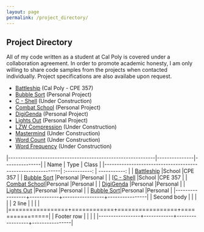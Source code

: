 ```yaml
---
layout: page
permalink: /project_directory/
---
```


**Project Directory**
---------------------

All of my code written as a student at Cal Poly is covered under a collaboration agreement. In order to promote academic honesty, I am only willing to share code samples from the projects when contacted individually. Project specifications are also availabe upon request.

* [Battleship](https://jonscott20.github.io/battleship) (Cal Poly - CPE 357)
* [Bubble Sort](https://jonscott20.github.io/bubble_sort) (Personal Project)
* [C - Shell](https://jonscott20.github.io/cshell) (Under Construction)
* [Combat School](https://jonscott20.github.io/combat_school) (Personal Project)
* [DigiGenda](https://jonscott20.github.io/digigenda) (Personal Project)
* [Lights Out](https://jonscott20.github.io/lights_out) (Personal Project)
* [LZW Compression](https://jonscott20.github.io/lzwcompression) (Under Construction)
* [Mastermind](https://jonscott20.github.io/mastermind) (Under Construction)
* [Word Count](https://jonscott20.github.io/wordcount) (Under Construction)
* [Word Frequency](https://jonscott20.github.io/wordfrequency) (Under Construction)

|------------------------------------------------------------|---------------|---------------|
|         Name                                               |         Type  | Class         |
|------------------------------------------------------------| :-----------: | -----------: |
| [Battleship](https://jonscott20.github.io/battleship)      |School         |CPE 357      |
| [Bubble Sort](https://jonscott20.github.io/bubble_sort)    |Personal       |Personal     |
| [[C - Shell](https://jonscott20.github.io/cshell)          |School        |CPE 357      | 
| [Combat School](https://jonscott20.github.io/combat_school)|Personal       |Personal     | 
| [DigiGenda](https://jonscott20.github.io/digigenda)        |Personal       |Personal     | 
| [Lights Out](https://jonscott20.github.io/lights_out)      |Personal       |Personal     | 
| [Bubble Sort](https://jonscott20.github.io/bubble_sort)|Personal       |Personal     | 
|-----------------+------------+-----------------+----------------|
| Second body     |            |                 |                |
| 2 line          |            |                 |                |
|=================+============+=================+================|
| Footer row      |            |                 |                |
|-----------------+------------+-----------------+----------------|
	
